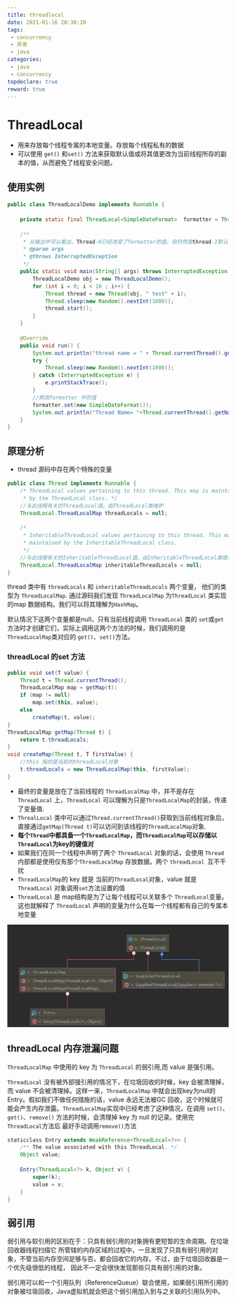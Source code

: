 ```yaml
---
title: threadlocal
date: 2021-01-16 20:30:10
tags:
 - concurrency
 - 并发
 - java
categories:
 - java
 - concurrency
topdeclare: true
reward: true
---
```


# ThreadLocal

- 用来存放每个线程专属的本地变量。存放每个线程私有的数据
- 可以使用 `get()` 和`set()` 方法来获取默认值或将其值更改为当前线程所存的副本的值，从而避免了线程安全问题。

## 使用实例

```java
public class ThreadLocalDemo implements Runnable {

    private static final ThreadLocal<SimpleDateFormat>  formatter = ThreadLocal.withInitial(() -> new SimpleDateFormat("yyyyMMdd HHmm"));

    /**
     * 从输出中可以看出，Thread-0已经改变了formatter的值，但仍然是thread-2默认格式化程序与初始化值相同，其他线程也一样。
     * @param args
     * @throws InterruptedException
     */
    public static void main(String[] args) throws InterruptedException {
        ThreadLocalDemo obj = new ThreadLocalDemo();
        for (int i = 0; i < 10 ; i++) {
            Thread thread = new Thread(obj, " test" + i);
            Thread.sleep(new Random().nextInt(1000));
            thread.start();
        }
    }

    @Override
    public void run() {
        System.out.println("thread name = " + Thread.currentThread().getName() + "default formatter:" + formatter.get().toPattern());
        try {
            Thread.sleep(new Random().nextInt(1000));
        } catch (InterruptedException e) {
            e.printStackTrace();
        }
        //修改formatter 中的值
        formatter.set(new SimpleDateFormat());
        System.out.println("Thread Name= "+Thread.currentThread().getName()+" formatter = "+formatter.get().toPattern());
    }
}
```

## 原理分析

- thread 源码中存在两个特殊的变量

```java
public class Thread implements Runnable { 
	/* ThreadLocal values pertaining to this thread. This map is maintained
     * by the ThreadLocal class. */
    //与此线程有关的ThreadLocal值。由ThreadLocal类维护
    ThreadLocal.ThreadLocalMap threadLocals = null;

    /*
     * InheritableThreadLocal values pertaining to this thread. This map is
     * maintained by the InheritableThreadLocal class.
     */
    //与此线程有关的InheritableThreadLocal值。由InheritableThreadLocal类维护
    ThreadLocal.ThreadLocalMap inheritableThreadLocals = null;
}
```

thread 类中有 `threadLocals` 和  `inheritableThreadLocals` 两个变量， 他们的类型为  `ThreadLocalMap`. 通过源码我们发现 `ThreadLocalMap` 为`ThreadLocal` 类实现的map 数据结构。我们可以将其理解为`HashMap`。

默认情况下这两个变量都是null，只有当前线程调用 `ThreadLocal` 类的 `set`或`get`方法时才创建它们，实际上调用这两个方法的时候，我们调用的是`ThreadLocalMap`类对应的 `get()`、`set()`方法。

### threadLocal 的set 方法

```java
public void set(T value) {
    Thread t = Thread.currentThread();
    ThreadLocalMap map = getMap(t);
    if (map != null)
        map.set(this, value);
    else
        createMap(t, value);
}
ThreadLocalMap getMap(Thread t) {
    return t.threadLocals;
}
void createMap(Thread t, T firstValue) {
    //this 指的是当前的threadLocal对象
    t.threadLocals = new ThreadLocalMap(this, firstValue);
}
```

- 最终的变量是放在了当前线程的 `ThreadLocalMap` 中，并不是存在 `ThreadLocal` 上，`ThreadLocal` 可以理解为只是`ThreadLocalMap`的封装，传递了变量值.
- `ThrealLocal` 类中可以通过`Thread.currentThread()`获取到当前线程对象后，直接通过`getMap(Thread t)`可以访问到该线程的`ThreadLocalMap`对象.
- **每个`Thread`中都具备一个`ThreadLocalMap`，而`ThreadLocalMap`可以存储以`ThreadLocal`为key的键值对**
- 如果我们在同一个线程中声明了两个 `ThreadLocal` 对象的话，会使用 `Thread`内部都是使用仅有那个`ThreadLocalMap` 存放数据。两个 `threadLocal `互不干扰
- `ThreadLocalMap`的 key 就是 当前的`ThreadLocal`对象，value 就是 `ThreadLocal` 对象调用`set`方法设置的值
- `ThreadLocal` 是 map结构是为了让每个线程可以关联多个 `ThreadLocal`变量。这也就解释了 `ThreadLocal` 声明的变量为什么在每一个线程都有自己的专属本地变量

![image-20200813143423632](java_11threadLocal/image-20200813143423632.png)

## threadLocal 内存泄漏问题

`ThreadLocalMap` 中使用的 key 为 `ThreadLocal` 的弱引用,而 value 是强引用。

`ThreadLocal` 没有被外部强引用的情况下，在垃圾回收的时候，key 会被清理掉，而 value 不会被清理掉。这样一来，`ThreadLocalMap` 中就会出现key为null的Entry。假如我们不做任何措施的话，value 永远无法被GC 回收，这个时候就可能会产生内存泄露。`ThreadLocalMap`实现中已经考虑了这种情况，在调用 `set()`、`get()`、`remove()` 方法的时候，会清理掉 key 为 null 的记录。使用完 `ThreadLocal`方法后 最好手动调用`remove()`方法

```java
staticclass Entry extends WeakReference<ThreadLocal<?>> {
    /** The value associated with this ThreadLocal. */
    Object value;

    Entry(ThreadLocal<?> k, Object v) {
        super(k);
        value = v;
    }
}
```

## 弱引用
弱引用与软引用的区别在于：只具有弱引用的对象拥有更短暂的生命周期。在垃圾回收器线程扫描它 所管辖的内存区域的过程中，一旦发现了只具有弱引用的对象，不管当前内存空间足够与否，都会回收它的内存。不过，由于垃圾回收器是一个优先级很低的线程， 因此不一定会很快发现那些只具有弱引用的对象。

弱引用可以和一个引用队列（ReferenceQueue）联合使用，如果弱引用所引用的对象被垃圾回收，Java虚拟机就会把这个弱引用加入到与之关联的引用队列中。